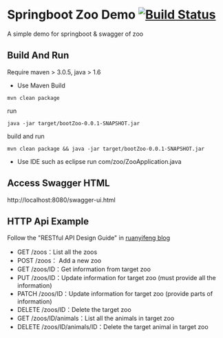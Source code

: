 # Springboot Zoo Demo [![Build Status](https://travis-ci.org/ycj28c/SpringBoot-Zoo-Demo.svg?branch=master)](https://travis-ci.org/ycj28c/SpringBoot-Zoo-Demo)
A simple demo for springboot & swagger of zoo

Build And Run
-------------
Require maven > 3.0.5, java > 1.6

* Use Maven
Build
```
mvn clean package
```
run
```
java -jar target/bootZoo-0.0.1-SNAPSHOT.jar
```
build and run
```
mvn clean package && java -jar target/bootZoo-0.0.1-SNAPSHOT.jar
```

* Use IDE such as eclipse
run com/zoo/ZooApplication.java

Access Swagger HTML
-------------
http://localhost:8080/swagger-ui.html

HTTP Api Example
-------------
Follow the "RESTful API Design Guide" in [ruanyifeng blog](http://www.ruanyifeng.com/blog/2014/05/restful_api.html "http://www.ruanyifeng.com/blog/2014/05/restful_api.html")

+ GET /zoos：List all the zoos
+ POST /zoos： Add a new zoo
+ GET /zoos/ID：Get information from target zoo  
+ PUT /zoos/ID：Update information for target zoo (must provide all the information)
+ PATCH /zoos/ID：Update information for target zoo (provide parts of information)
+ DELETE /zoos/ID：Delete the target zoo
+ GET /zoos/ID/animals：List all the animals in target zoo
+ DELETE /zoos/ID/animals/ID：Delete the target animal in target zoo
